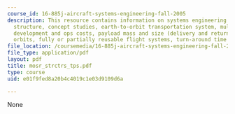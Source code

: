 ```yaml
---
course_id: 16-885j-aircraft-systems-engineering-fall-2005
description: This resource contains information on systems engineering process, orbiter
  structure, concept studies, earth-to-orbit transportation system, multi-year budgets,
  development and ops costs, payload mass and size (delivery and return), operational
  orbits, fully or partially reusable flight systems, turn-around time and entry cross-range.
file_location: /coursemedia/16-885j-aircraft-systems-engineering-fall-2005/e01f9fed8a20b4c4019c1e03d9109d6a_mosr_strctrs_tps.pdf
file_type: application/pdf
layout: pdf
title: mosr_strctrs_tps.pdf
type: course
uid: e01f9fed8a20b4c4019c1e03d9109d6a

---
```

None